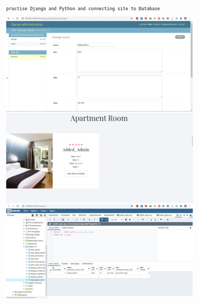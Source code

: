 
```
practise Django and Python and connecting site to Database
```

![](image_s/ad_yaya.JPG)
![](image_s/proof.JPG)
![](image_s/db.JPG)
